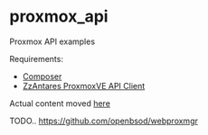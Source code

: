 # proxmox_api
Proxmox API examples

Requirements:

- [Composer](https://getcomposer.org/download)
- [ZzAntares ProxmoxVE API Client](https://github.com/ZzAntares/ProxmoxVE)

Actual content moved [here](https://github.com/openbsod/webproxmgr)

TODO.. https://github.com/openbsod/webproxmgr
